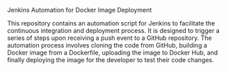 Jenkins Automation for Docker Image Deployment

This repository contains an automation script for Jenkins to facilitate the continuous integration and deployment process. It is designed to trigger a series of steps upon receiving a push event to a GitHub repository. The automation process involves cloning the code from GitHub, building a Docker image from a Dockerfile, uploading the image to Docker Hub, and finally deploying the image for the developer to test their code changes.

